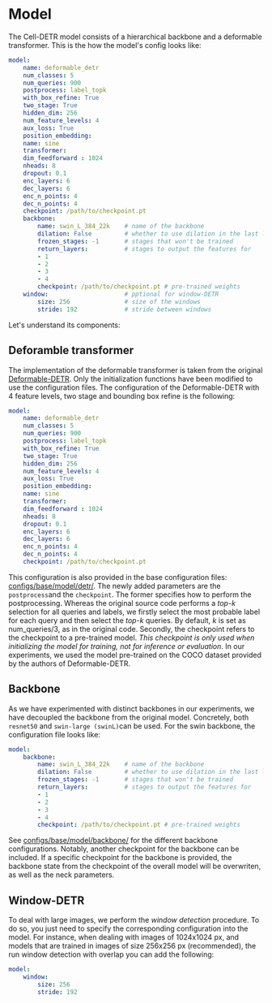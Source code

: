 # Model

The Cell-DETR model consists of a hierarchical backbone and a deformable transformer. This  is the how the model's config looks like:

```yaml
model:
    name: deformable_detr
    num_classes: 5
    num_queries: 900
    postprocess: label_topk
    with_box_refine: True
    two_stage: True
    hidden_dim: 256
    num_feature_levels: 4
    aux_loss: True
    position_embedding: 
    name: sine
    transformer:
    dim_feedforward : 1024
    nheads: 8
    dropout: 0.1
    enc_layers: 6
    dec_layers: 6
    enc_n_points: 4
    dec_n_points: 4
    checkpoint: /path/to/checkpoint.pt
    backbone:
        name: swin_L_384_22k    # name of the backbone
        dilation: False         # whether to use dilation in the last layer
        frozen_stages: -1       # stages that won't be trained
        return_layers:          # stages to output the features for
        - 1
        - 2
        - 3
        - 4
        checkpoint: /path/to/checkpoint.pt # pre-trained weights
    window:                     # pptional for window-DETR
        size: 256               # size of the windows
        stride: 192             # stride between windows
```
Let's understand its components:


## Deforamble transformer
The implementation of the deformable transformer is taken from the original [Deformable-DETR](https://github.com/fundamentalvision/Deformable-DETR). Only the initialization functions have been modified to use the configuration files. The configuration of the Deformable-DETR with 4 feature levels, two stage and bounding box refine is the following:

```yaml
model:
    name: deformable_detr
    num_classes: 5
    num_queries: 900
    postprocess: label_topk
    with_box_refine: True
    two_stage: True
    hidden_dim: 256
    num_feature_levels: 4
    aux_loss: True
    position_embedding: 
    name: sine
    transformer:
    dim_feedforward : 1024
    nheads: 8
    dropout: 0.1
    enc_layers: 6
    dec_layers: 6
    enc_n_points: 4
    dec_n_points: 4
    checkpoint: /path/to/checkpoint.pt
```
This configuration is also provided in the base configuration files: [configs/base/model/detr/](../configs/base/model/detr/deformable_detr_4lvl.yaml). The newly added parameters are the ```postprocess```and the ```checkpoint```. The former specifies how to perform the postprocessing. Whereas the original source code performs a *top-k* selection for all queries and labels, we firstly select the most probable label for each query and then select the *top-k* queries. By default, *k* is set as num_queries/3, as in the original code. Secondly, the checkpoint refers to the checkpoint to a pre-trained model. _This checkpoint is only used when initializing the model for training, not for inference or evaluation_. In our experiments, we used the model pre-trained on the COCO dataset provided by the authors of Deformable-DETR.

## Backbone
As we have experimented with distinct backbones in our experiments, we have decoupled the backbone from the original model. Concretely, both ```resnet50``` and ```swin-large (swinL)```can be used. For the swin backbone, the configuration file looks like:

```yaml
model:
    backbone:
        name: swin_L_384_22k    # name of the backbone
        dilation: False         # whether to use dilation in the last layer
        frozen_stages: -1       # stages that won't be trained
        return_layers:          # stages to output the features for
        - 1
        - 2
        - 3
        - 4
        checkpoint: /path/to/checkpoint.pt # pre-trained weights
```

See [configs/base/model/backbone/](../configs/base/model/backbone/) for the different backbone configurations. Notably, another checkpoint for the backbone can be included. If a specific checkpoint for the backbone is provided, the backbone state from the checkpoint of the overall model will be overwriten, as well as the neck parameters.

## Window-DETR
To deal with large images, we perform the *window detection* procedure. To do so, you just need to specify the corresponding configuration into the model. For instance, when dealing with images of 1024x1024 px, and models that are trained in images of size 256x256 px (recommended), the run window detection with overlap you can add the following:
```yaml
model:
    window:
        size: 256
        stride: 192
```